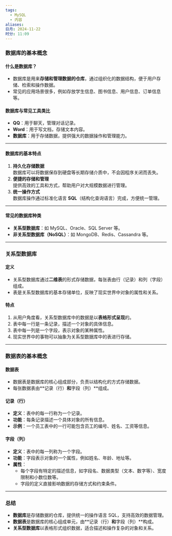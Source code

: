 ```yaml
---
tags:
  - MySQL
  - 内容
aliases: 
日月: 2024-11-22
时分: 11:09
---
```

### 数据库的基本概念

#### **什么是数据库？**

- 数据库是用来**存储和管理数据的仓库**，通过组织化的数据结构，便于用户存储、检索和操作数据。
- 常见的应用场景很多，例如存放学生信息、图书信息、用户信息、订单信息等。

#### **数据库与常见工具类比**

- **QQ**：用于聊天，管理对话记录。
- **Word**：用于写文档，存储文本内容。
- **数据库**：用于存储数据，提供强大的数据操作和管理能力。

---

#### **数据库的基本特点**

1. **持久化存储数据**  
    数据库可以将数据保存到硬盘等长期存储介质中，不会因程序关闭而丢失。
2. **便捷的存储和管理**  
    提供高效的工具和方式，帮助用户对大规模数据进行管理。
3. **统一操作方式**  
    数据库操作通过标准化语言 **SQL**（结构化查询语言）完成，方便统一管理。

---

#### **常见的数据库种类**

- **关系型数据库**：如 MySQL、Oracle、SQL Server 等。
- **非关系型数据库（NoSQL）**：如 MongoDB、Redis、Cassandra 等。

---

### 关系型数据库

#### **定义**

- 关系型数据库通过**二维表**的形式存储数据，每张表由行（记录）和列（字段）组成。
- 表是关系型数据库的基本存储单位，反映了现实世界中对象的属性和关系。

#### **特点**

1. 从用户角度看，关系型数据库中的数据是以**表格形式呈现**的。
2. 表中每一行是一条记录，描述一个对象的具体信息。
3. 表中每一列是一个字段，表示对象的某种属性。
4. 现实世界中的事物可以抽象为关系型数据库中的表进行存储。

---

### 数据表的基本概念

#### **数据表**

- 数据表是数据库的核心组成部分，负责以结构化的方式存储数据。
- 每张数据表由**记录（行）**和**字段（列）**组成。

#### **记录（行）**

- **定义**：表中的每一行称为一个记录。
- **功能**：每条记录描述一个具体对象的所有信息。
- **示例**：一个员工表中的一行可能包含员工的编号、姓名、工资等信息。

#### **字段（列）**

- **定义**：表中的每一列称为一个字段。
- **功能**：字段表示对象的一个属性，例如姓名、年龄、地址等。
- **属性**：
    - 每个字段有特定的描述信息，如字段名、数据类型（文本、数字等）、宽度限制和小数位数等。
    - 字段的定义直接影响数据的存储方式和约束条件。

---

### 总结

- **数据库**是存储数据的仓库，提供统一的操作语言 SQL，支持高效的数据管理。
- **数据表**是数据库的核心组成单元，由**记录（行）**和**字段（列）**构成。
- **关系型数据库**以表格形式组织数据，适合描述和操作复杂的对象和关系。
